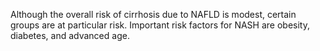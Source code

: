 Although the overall risk of cirrhosis due to NAFLD is modest, certain groups are at particular risk. Important risk factors for NASH are obesity, diabetes, and advanced age.
